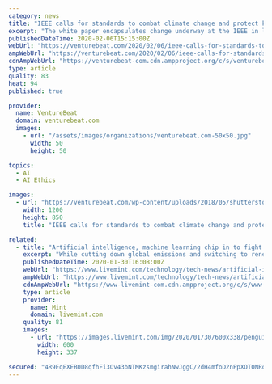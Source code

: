 ```yaml
---
category: news
title: "IEEE calls for standards to combat climate change and protect kids in the age of AI"
excerpt: "The white paper encapsulates change underway at the IEEE in line with AI ethics principles released in spring 2019 after years of work, according to IEEE Global Initiative on Ethics of Autonomous & Intelligent Systems John Havens. It also follows last fall’s declaration by IEEE leadership to recognize “the global scale of the human-made and ..."
publishedDateTime: 2020-02-06T15:15:00Z
webUrl: "https://venturebeat.com/2020/02/06/ieee-calls-for-standards-to-combat-climate-change-and-protect-kids-in-the-age-of-ai/"
ampWebUrl: "https://venturebeat.com/2020/02/06/ieee-calls-for-standards-to-combat-climate-change-and-protect-kids-in-the-age-of-ai/amp/"
cdnAmpWebUrl: "https://venturebeat-com.cdn.ampproject.org/c/s/venturebeat.com/2020/02/06/ieee-calls-for-standards-to-combat-climate-change-and-protect-kids-in-the-age-of-ai/amp/"
type: article
quality: 83
heat: 94
published: true

provider:
  name: VentureBeat
  domain: venturebeat.com
  images:
    - url: "/assets/images/organizations/venturebeat.com-50x50.jpg"
      width: 50
      height: 50

topics:
  - AI
  - AI Ethics

images:
  - url: "https://venturebeat.com/wp-content/uploads/2018/05/shutterstock_751715872.jpg?fit=1200%2C850&strip=all"
    width: 1200
    height: 850
    title: "IEEE calls for standards to combat climate change and protect kids in the age of AI"

related:
  - title: "Artificial intelligence, machine learning chip in to fight climate change, protect environment"
    excerpt: "While cutting down global emissions and switching to renewable sources of energy will help in the long run, emerging technologies such as artificial intelligence (AI) and its various branches, along with internet of things (IoT), can help in the conservation of plants, animals and birds by providing more accurate climate predictions."
    publishedDateTime: 2020-01-30T16:08:00Z
    webUrl: "https://www.livemint.com/technology/tech-news/artificial-intelligence-ml-chip-in-to-fight-climate-change-protect-environment-11580399748370.html"
    ampWebUrl: "https://www.livemint.com/technology/tech-news/artificial-intelligence-ml-chip-in-to-fight-climate-change-protect-environment/amp-11580399748370.html"
    cdnAmpWebUrl: "https://www-livemint-com.cdn.ampproject.org/c/s/www.livemint.com/technology/tech-news/artificial-intelligence-ml-chip-in-to-fight-climate-change-protect-environment/amp-11580399748370.html"
    type: article
    provider:
      name: Mint
      domain: livemint.com
    quality: 81
    images:
      - url: "https://images.livemint.com/img/2020/01/30/600x338/penguinsistockphoto_1580399943812.jpg"
        width: 600
        height: 337

secured: "4R9EqEXEB0D8qfhFi3Ov43bNTMKzsmgirahNwJggC/2dH4mfoD2nPpXOT0NRorXhLiQ3fJYNqZI+mVjm9u8ZWWbKbzKjEZzGCjVyuL9kSzG57Z4WOVwPSsS2sXae+dgPqVv8RdZ22BABmBPD4FYEJnH6q4I9W5XhurT6dpc5dFsNzVJYlTkgPB/4sL6V+yaqeAqCmVnZNLL1tdLpHD6Ufe5TfYPQm2xXf+htxUwwd6zPz2GQf00dOdiOqiBaGEEp5yie41fV0m0gY5y4MXYyqoIou6gRCjKfi/KNTWlyp7qJKG0dbf8+Mw4K4/bA7xhmtLnS2ZbqD8QUDWByB0CvedIyFJzYr2B/OYS0FVcC9dpCm+Qsskjd8wvBMwvlOMgdw1xz5aVUHJw6R+q0fp1FAFxpukXa1JUd6JXbitmefpU4tHs5hOLrRVOu+9RwnAMtq9R6n3a5Z8tbgVqsS9+BQnby4bBKyiW3b7mB/t4SWjE=;CW5nI6Dt2yHBVSG0hNCPrA=="
---
```


